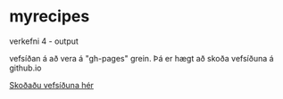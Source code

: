 # myrecipes
verkefni 4 - output

vefsíðan á að vera á "gh-pages" grein. Þá er hægt að skoða vefsíðuna á github.io

[Skoðaðu vefsíðuna hér](https://davygod.github.io)



